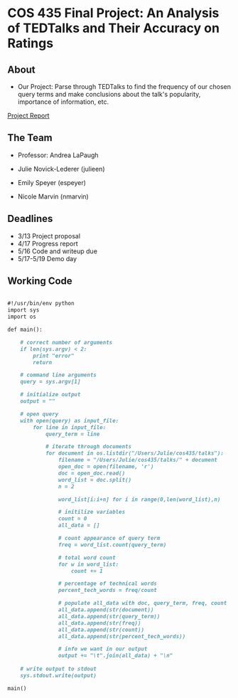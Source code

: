 # COS 435 Final Project: An Analysis of TEDTalks and Their Accuracy on Ratings

## About
- Our Project: Parse through TEDTalks to find the frequency of our chosen query terms and make conclusions about the talk's popularity, importance of information, etc.

[Project Report](https://docs.google.com/a/princeton.edu/document/d/1SSCkPTsWcfJLbCXR1BfvUc-UPiSH6GS6dpEigx0i74c/edit?usp=sharing)

## The Team
- Professor: Andrea LaPaugh 

- Julie Novick-Lederer (julieen)
- Emily Speyer (espeyer)
- Nicole Marvin (nmarvin)

## Deadlines
- 3/13 Project proposal 
- 4/17 Progress report 
- 5/16 Code and writeup due 
- 5/17-5/19 Demo day 

## Working Code

```markdown

#!/usr/bin/env python
import sys
import os

def main():

	# correct number of arguments
	if len(sys.argv) < 2:
		print "error"
		return

	# command line arguments
	query = sys.argv[1]

	# initialize output
	output = ""

	# open query
	with open(query) as input_file:
		for line in input_file:
			query_term = line

			# iterate through documents
			for document in os.listdir("/Users/Julie/cos435/talks"):
				filename = "/Users/Julie/cos435/talks/" + document
				open_doc = open(filename, 'r')
				doc = open_doc.read()
				word_list = doc.split()
				n = 2

				word_list[i:i+n] for i in range(0,len(word_list),n)

				# initilize variables
				count = 0
				all_data = []

				# count appearance of query term
				freq = word_list.count(query_term)

				# total word count
				for w in word_list:
					count += 1

				# percentage of technical words
				percent_tech_words = freq/count

				# populate all_data with doc, query_term, freq, count
				all_data.append(str(document))
				all_data.append(str(query_term))
				all_data.append(str(freq))
				all_data.append(str(count))
				all_data.append(str(percent_tech_words))

				# info we want in our output
				output += "\t".join(all_data) + "\n"
	
	# write output to stdout
	sys.stdout.write(output)

main()

```
